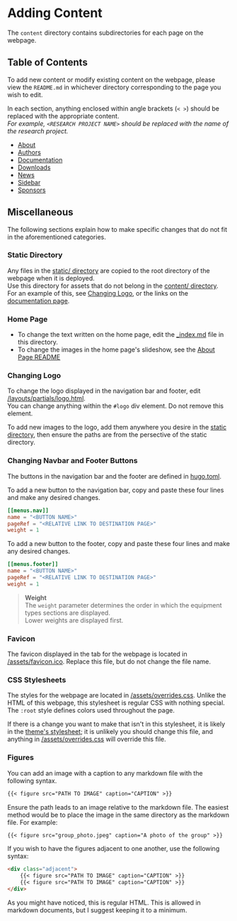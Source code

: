 # Adding Content

The `content` directory contains subdirectories for each page on the webpage.

## Table of Contents

To add new content or modify existing content on the webpage, please view the `README.md` in whichever directory corresponding to the page you wish to edit.

In each section, anything enclosed within angle brackets (`< >`) should be replaced with the appropriate content.  
_For example, `<RESEARCH PROJECT NAME>` should be replaced with the name of the research project._

- [About](about)
- [Authors](authors)
- [Documentation](docs)
- [Downloads](downloads)
- [News](news)
- [Sidebar](sidebar)
- [Sponsors](sponsors)

## Miscellaneous
The following sections explain how to make specific changes that do not fit in the aforementioned categories.

### Static Directory
Any files in the [static/ directory](/static) are copied to the root directory of the webpage when it is deployed.  
Use this directory for assets that do not belong in the [content/ directory](/content).  
For an example of this, see [Changing Logo](#changing-logo), or the links on the [documentation page](docs/_index.md).

### Home Page
- To change the text written on the home page, edit the [\_index.md](_index.md) file in this directory.
- To change the images in the home page's slideshow, see the [About Page README](content/about)

### Changing Logo
To change the logo displayed in the navigation bar and footer, edit [/layouts/partials/logo.html](/layouts/partials/logo.html).  
You can change anything within the `#logo` div element. Do not remove this element.

To add new images to the logo, add them anywhere you desire in the [static directory](#static-directory), then ensure the paths are from the persective of the static directory.

### Changing Navbar and Footer Buttons
The buttons in the navigation bar and the footer are defined in [hugo.toml](/hugo.toml).

To add a new button to the navigation bar, copy and paste these four lines and make any desired changes.

```toml
[[menus.nav]]
name = "<BUTTON NAME>"
pageRef = "<RELATIVE LINK TO DESTINATION PAGE>"
weight = 1
```

To add a new button to the footer, copy and paste these four lines and make any desired changes.

```toml
[[menus.footer]]
name = "<BUTTON NAME>"
pageRef = "<RELATIVE LINK TO DESTINATION PAGE>"
weight = 1
```

> **Weight**  
> The `weight` parameter determines the order in which the equipment types sections are displayed.  
> Lower weights are displayed first.

### Favicon
The favicon displayed in the tab for the webpage is located in [/assets/favicon.ico](/assets/favicon.ico). Replace this file, but do not change the file name.

### CSS Stylesheets
The styles for the webpage are located in [/assets/overrides.css](/assets/overrides.css). Unlike the HTML of this webpage, this stylesheet is regular CSS with nothing special. The `:root` style defines colors used throughout the page.

If there is a change you want to make that isn't in this stylesheet, it is likely in the [theme's stylesheet](https://github.com/jadc/lab-theme/blob/main/assets/base_style.css); it is unlikely you should change this file, and anything in [/assets/overrides.css](/assets/overrides.css) will override this file.

### Figures

You can add an image with a caption to any markdown file with the following syntax.

```markdown
{{< figure src="PATH TO IMAGE" caption="CAPTION" >}}
```

Ensure the path leads to an image relative to the markdown file. The easiest method would be to place the image in the same directory as the markdown file. For example:

```markdown
{{< figure src="group_photo.jpeg" caption="A photo of the group" >}}
```

If you wish to have the figures adjacent to one another, use the following syntax:

```markdown
<div class="adjacent">
    {{< figure src="PATH TO IMAGE" caption="CAPTION" >}}
    {{< figure src="PATH TO IMAGE" caption="CAPTION" >}}
</div>
```

As you might have noticed, this is regular HTML. This is allowed in markdown documents, but I suggest keeping it to a minimum.
